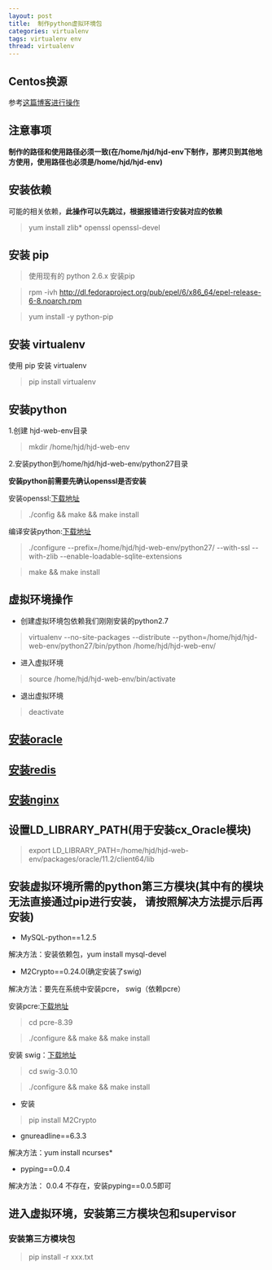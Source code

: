 ```yaml
---
layout: post
title:  制作python虚拟环境包
categories: virtualenv
tags: virtualenv env
thread: virtualenv
---
```

## Centos换源
参考[这篇博客进行操作](/centos-replace-repo)

## 注意事项
**制作的路径和使用路径必须一致(在/home/hjd/hjd-env下制作，那拷贝到其他地方使用，使用路径也必须是/home/hjd/hjd-env)**

## 安装依赖
可能的相关依赖，**此操作可以先跳过，根据报错进行安装对应的依赖**

> yum install zlib* openssl openssl-devel 


## 安装 pip

> 使用现有的 python 2.6.x 安装pip

> rpm -ivh http://dl.fedoraproject.org/pub/epel/6/x86_64/epel-release-6-8.noarch.rpm

> yum install -y python-pip

## 安装 virtualenv

使用 pip 安装 virtualenv

> pip install virtualenv

## 安装python

1.创建 hjd-web-env目录

> mkdir /home/hjd/hjd-web-env

2.安装python到/home/hjd/hjd-web-env/python27目录

**安装python前需要先确认openssl是否安装**

安装openssl:[下载地址](https://github.com/openssl/openssl)

> ./config && make && make install

编译安装python:[下载地址](http://www.python.org/)

> ./configure \-\-prefix=/home/hjd/hjd-web-env/python27/ \-\-with-ssl \-\-with-zlib \-\-enable-loadable-sqlite-extensions

> make && make install

## 虚拟环境操作

* 创建虚拟环境包依赖我们刚刚安装的python2.7

> virtualenv \-\-no-site-packages \-\-distribute \-\-python=/home/hjd/hjd-web-env/python27/bin/python /home/hjd/hjd-web-env/

* 进入虚拟环境

> source /home/hjd/hjd-web-env/bin/activate

* 退出虚拟环境

> deactivate

## [安装oracle](/cx_Oracle)

## [安装redis](/redis)

## [安装nginx](/nginx)

## 设置LD_LIBRARY_PATH(用于安装cx_Oracle模块)

> export LD_LIBRARY_PATH=/home/hjd/hjd-web-env/packages/oracle/11.2/client64/lib

## 安装虚拟环境所需的python第三方模块(其中有的模块无法直接通过pip进行安装， 请按照解决方法提示后再安装)

* MySQL-python==1.2.5

解决方法：安装依赖包，yum install mysql-devel

* M2Crypto==0.24.0(确定安装了swig)

解决方法：要先在系统中安装pcre， swig（依赖pcre）

安装pcre:[下载地址](https://sourceforge.net/projects/pcre/files/pcre/)

> cd pcre-8.39

> ./configure && make && make install

安装 swig：[下载地址](http://www.swig.org/download.html)

> cd swig-3.0.10

> ./configure && make && make install

* 安装

> pip install M2Crypto

* gnureadline==6.3.3

解决方法：yum install ncurses*

* pyping==0.0.4

解决方法： 0.0.4 不存在，安装pyping==0.0.5即可

## 进入虚拟环境，安装第三方模块包和supervisor

### 安装第三方模块包
> pip install -r xxx.txt

